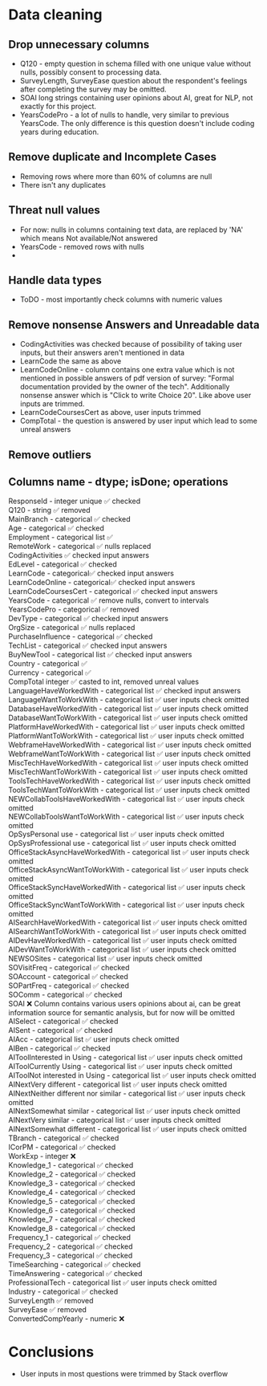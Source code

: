 # Data cleaning

## Drop unnecessary columns
- Q120 - empty question in schema filled with one unique value without nulls, possibly consent to processing data.
- SurveyLength, SurveyEase question about the respondent's feelings after completing the survey may be omitted.
- SOAI long strings containing user opinions about AI, great for NLP, not exactly for this project.
- YearsCodePro - a lot of nulls to handle, very similar to previous YearsCode. The only difference is this question doesn't include coding years during education.
## Remove duplicate and Incomplete Cases
- Removing rows where more than 60% of columns are null
- There isn't any duplicates
## Threat null values
- For now: nulls in columns containing text data, are replaced by 'NA' which means Not available/Not answered
- YearsCode - removed rows with nulls
- 
## Handle data types
- ToDO - most importantly check columns with numeric values
## Remove nonsense Answers and Unreadable data
- CodingActivities was checked because of possibility of taking user inputs, but their answers aren't mentioned in data
- LearnCode the same as above
- LearnCodeOnline - column contains one extra value which is not mentioned in possible answers of pdf version of survey: "Formal documentation provided by the owner of the tech". Additionally nonsense answer which is "Click to write Choice 20". Like above user inputs are trimmed.
- LearnCodeCoursesCert as above, user inputs trimmed
- CompTotal - the question is answered by user input which lead to some unreal answers

## Remove outliers

## Columns name - dtype; isDone; operations
ResponseId - integer unique ✅ checked <br>
Q120 - string ✅ removed <br>
MainBranch - categorical ✅ checked<br>
Age - categorical ✅ checked<br>
Employment - categorical list ✅ <br>
RemoteWork - categorical ✅ nulls replaced <br>
CodingActivities ✅ checked input answers <br> 
EdLevel - categorical ✅ checked <br> 
LearnCode - categorical✅ checked input answers <br>
LearnCodeOnline - categorical✅ checked input answers <br>
LearnCodeCoursesCert - categorical ✅ checked input answers <br>
YearsCode - categorical ✅ remove nulls, convert to intervals <br>
YearsCodePro - categorical ✅ removed <br>
DevType - categorical ✅ checked input answers <br>
OrgSize - categorical ✅ nulls replaced <br>
PurchaseInfluence - categorical ✅ checked <br>
TechList - categorical ✅ checked input answers <br>
BuyNewTool - categorical list ✅ checked input answers <br>
Country - categorical ✅ <br>
Currency - categorical ✅ <br>
CompTotal integer ✅ casted to int, removed unreal values <br>
LanguageHaveWorkedWith - categorical list ✅ checked input answers <br>
LanguageWantToWorkWith - categorical list ✅ user inputs check omitted <br>
DatabaseHaveWorkedWith - categorical list ✅ user inputs check omitted <br>
DatabaseWantToWorkWith - categorical list ✅ user inputs check omitted <br>
PlatformHaveWorkedWith - categorical list ✅ user inputs check omitted <br>
PlatformWantToWorkWith - categorical list ✅ user inputs check omitted <br>
WebframeHaveWorkedWith - categorical list ✅ user inputs check omitted <br>
WebframeWantToWorkWith - categorical list ✅ user inputs check omitted <br>
MiscTechHaveWorkedWith - categorical list ✅ user inputs check omitted <br>
MiscTechWantToWorkWith - categorical list ✅ user inputs check omitted <br>
ToolsTechHaveWorkedWith - categorical list ✅ user inputs check omitted <br>
ToolsTechWantToWorkWith - categorical list ✅ user inputs check omitted <br>
NEWCollabToolsHaveWorkedWith - categorical list ✅ user inputs check omitted <br>
NEWCollabToolsWantToWorkWith - categorical list ✅ user inputs check omitted <br>
OpSysPersonal use - categorical list ✅ user inputs check omitted <br>
OpSysProfessional use - categorical list ✅ user inputs check omitted <br>
OfficeStackAsyncHaveWorkedWith - categorical list ✅ user inputs check omitted <br>
OfficeStackAsyncWantToWorkWith - categorical list ✅ user inputs check omitted <br>
OfficeStackSyncHaveWorkedWith - categorical list ✅ user inputs check omitted <br>
OfficeStackSyncWantToWorkWith - categorical list ✅ user inputs check omitted <br>
AISearchHaveWorkedWith - categorical list ✅ user inputs check omitted <br>
AISearchWantToWorkWith - categorical list ✅ user inputs check omitted <br>
AIDevHaveWorkedWith - categorical list ✅ user inputs check omitted <br>
AIDevWantToWorkWith - categorical list ✅ user inputs check omitted <br>
NEWSOSites - categorical list ✅ user inputs check omitted<br>
SOVisitFreq - categorical ✅ checked <br>
SOAccount - categorical ✅ checked <br>
SOPartFreq - categorical ✅ checked <br>
SOComm - categorical ✅ checked <br>
SOAI ❌ Column contains various users opinions about ai, can be great information source for semantic analysis, but for now will be omitted<br>
AISelect - categorical ✅ checked<br>
AISent - categorical ✅ checked<br>
AIAcc - categorical list ✅ user inputs check omitted <br>
AIBen - categorical ✅ checked<br>
AIToolInterested in Using - categorical list ✅ user inputs check omitted <br>
AIToolCurrently Using - categorical list ✅ user inputs check omitted <br>
AIToolNot interested in Using - categorical list ✅ user inputs check omitted <br>
AINextVery different - categorical list ✅ user inputs check omitted <br>
AINextNeither different nor similar - categorical list ✅ user inputs check omitted <br>
AINextSomewhat similar - categorical list ✅ user inputs check omitted <br>
AINextVery similar - categorical list ✅ user inputs check omitted <br>
AINextSomewhat different - categorical list ✅ user inputs check omitted <br>
TBranch - categorical ✅ checked <br>
ICorPM - categorical ✅ checked<br>
WorkExp - integer ❌ <br>
Knowledge_1 - categorical ✅ checked<br>
Knowledge_2 - categorical ✅ checked<br>
Knowledge_3 - categorical ✅ checked<br>
Knowledge_4 - categorical ✅ checked<br>
Knowledge_5 - categorical ✅ checked<br>
Knowledge_6 - categorical ✅ checked<br>
Knowledge_7 - categorical ✅ checked<br>
Knowledge_8 - categorical ✅ checked<br>
Frequency_1 - categorical ✅ checked<br>
Frequency_2 - categorical ✅ checked<br>
Frequency_3 - categorical ✅ checked<br>
TimeSearching - categorical ✅ checked <br>
TimeAnswering - categorical ✅ checked <br>
ProfessionalTech - categorical list ✅ user inputs check omitted <br>
Industry - categorical ✅ checked <br>
SurveyLength ✅ removed <br>
SurveyEase ✅ removed <br>
ConvertedCompYearly - numeric ❌ <br>


# Conclusions
- User inputs in most questions were trimmed by Stack overflow
